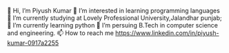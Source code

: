 👋 Hi, I’m Piyush Kumar 👀 I’m interested in learning programming languages 🌱 I’m currently studying at Lovely Professional University,Jalandhar punjab; 🌱 I’m currently learning python 🌱 I’m persuing B.Tech in computer science and engineering. 📫 How to reach me https://www.linkedin.com/in/piyush-kumar-0917a2255
